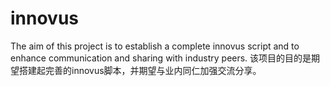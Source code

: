 # innovus
The aim of this project is to establish a complete innovus script and to enhance communication and sharing with industry peers.
该项目的目的是期望搭建起完善的innovus脚本，并期望与业内同仁加强交流分享。
